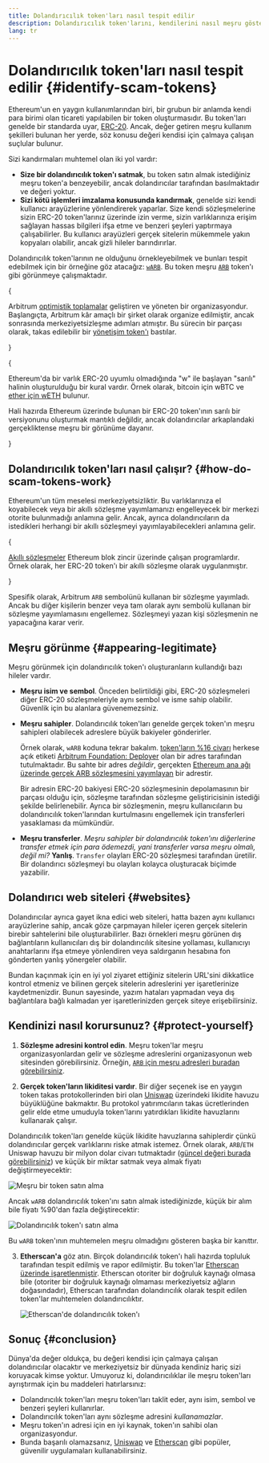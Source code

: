```yaml
---
title: Dolandırıcılık token'ları nasıl tespit edilir
description: Dolandırıcılık token'larını, kendilerini nasıl meşru gösterdiklerini ve bunlardan nasıl kaçınılacağını anlamak.
lang: tr
---
```


# Dolandırıcılık token'ları nasıl tespit edilir \{#identify-scam-tokens}

Ethereum'un en yaygın kullanımlarından biri, bir grubun bir anlamda kendi para birimi olan ticareti yapılabilen bir token oluşturmasıdır. Bu token'ları genelde bir standarda uyar, [ERC-20](/developers/docs/standards/tokens/erc-20/). Ancak, değer getiren meşru kullanım şekilleri bulunan her yerde, söz konusu değeri kendisi için çalmaya çalışan suçlular bulunur.

Sizi kandırmaları muhtemel olan iki yol vardır:

- **Size bir dolandırıcılık token'ı satmak**, bu token satın almak istediğiniz meşru token'a benzeyebilir, ancak dolandırıcılar tarafından basılmaktadır ve değeri yoktur.
- **Sizi kötü işlemleri imzalama konusunda kandırmak**, genelde sizi kendi kullanıcı arayüzlerine yönlendirerek yaparlar. Size kendi sözleşmelerine sizin ERC-20 token'larınız üzerinde izin verme, sizin varlıklarınıza erişim sağlayan hassas bilgileri ifşa etme ve benzeri şeyleri yaptırmaya çalışabilirler. Bu kullanıcı arayüzleri gerçek sitelerin mükemmele yakın kopyaları olabilir, ancak gizli hileler barındırırlar.

Dolandırıcılık token'larının ne olduğunu örnekleyebilmek ve bunları tespit edebilmek için bir örneğine göz atacağız: [`wARB`](https://etherscan.io/token/0xb047c8032b99841713b8e3872f06cf32beb27b82). Bu token meşru [`ARB`](https://etherscan.io/address/0xb50721bcf8d664c30412cfbc6cf7a15145234ad1) token'ı gibi görünmeye çalışmaktadır.

{
<ExpandableCard
title="ARB nedir?"
contentPreview=''>

Arbitrum <a href="/developers/docs/scaling/optimistic-rollups/">optimistik toplamalar</a> geliştiren ve yöneten bir organizasyondur. Başlangıçta, Arbitrum kâr amaçlı bir şirket olarak organize edilmiştir, ancak sonrasında merkeziyetsizleşme adımları atmıştır. Bu sürecin bir parçası olarak, takas edilebilir bir <a href="/dao/#token-based-membership">yönetişim token'ı</a> bastılar.

</ExpandableCard>
}

{
<ExpandableCard
title="Dolandırıcılık token'ınza neden wARB denilmektedir?"
contentPreview=''>

Ethereum'da bir varlık ERC-20 uyumlu olmadığında "w" ile başlayan "sarılı" halinin oluşturulduğu bir kural vardır. Örnek olarak, bitcoin için wBTC ve <a href="https://cointelegraph.com/news/what-is-wrapped-ethereum-weth-and-how-does-it-work">ether için wETH</a> bulunur.

Hali hazırda Ethereum üzerinde bulunan bir ERC-20 token'ının sarılı bir versiyonunu oluşturmak mantıklı değildir, ancak dolandırıcılar arkaplandaki gerçekliktense meşru bir görünüme dayanır.

</ExpandableCard>
}

## Dolandırıcılık token'ları nasıl çalışır? \{#how-do-scam-tokens-work}

Ethereum'un tüm meselesi merkeziyetsizliktir. Bu varlıklarınıza el koyabilecek veya bir akıllı sözleşme yayımlamanızı engelleyecek bir merkezi otorite bulunmadığı anlamına gelir. Ancak, ayrıca dolandırıcıların da istedikleri herhangi bir akıllı sözleşmeyi yayımlayabilecekleri anlamına gelir.

{
<ExpandableCard
title="Akıllı sözleşmeler nedir?"
contentPreview=''>

<a href="/developers/docs/smart-contracts/">Akıllı sözleşmeler</a> Ethereum blok zincir üzerinde çalışan programlardır. Örnek olarak, her ERC-20 token'ı bir akıllı sözleşme olarak uygulanmıştır.

</ExpandableCard>
}

Spesifik olarak, Arbitrum `ARB` sembolünü kullanan bir sözleşme yayımladı. Ancak bu diğer kişilerin benzer veya tam olarak aynı sembolü kullanan bir sözleşme yayımlamasını engellemez. Sözleşmeyi yazan kişi sözleşmenin ne yapacağına karar verir.

## Meşru görünme \{#appearing-legitimate}

Meşru görünmek için dolandırıcılık token'ı oluşturanların kullandığı bazı hileler vardır.

- **Meşru isim ve sembol**. Önceden belirtildiği gibi, ERC-20 sözleşmeleri diğer ERC-20 sözleşmeleriyle aynı sembol ve isme sahip olabilir. Güvenlik için bu alanlara güvenemezsiniz.

- **Meşru sahipler**. Dolandırıcılık token'ları genelde gerçek token'ın meşru sahipleri olabilecek adreslere büyük bakiyeler gönderirler.

  Örnek olarak, `wARB` koduna tekrar bakalım. [token'ların %16 civarı](https://etherscan.io/token/0xb047c8032b99841713b8e3872f06cf32beb27b82?a=0x1c8db745abe3c8162119b9ef2c13864cd1fdd72f) herkese açık etiketi [Arbitrum Foundation: Deployer](https://etherscan.io/address/0x1c8db745abe3c8162119b9ef2c13864cd1fdd72f) olan bir adres tarafından tutulmaktadır. Bu sahte bir adres _değildir_, gerçekten [Ethereum ana ağı üzerinde gerçek ARB sözleşmesini yayımlayan](https://etherscan.io/tx/0x242b50ab4fe9896cb0439cfe6e2321d23feede7eeceb31aa2dbb46fc06ed2670) bir adrestir.

  Bir adresin ERC-20 bakiyesi ERC-20 sözleşmesinin depolamasının bir parçası olduğu için, sözleşme tarafından sözleşme geliştiricisinin istediği şekilde belirlenebilir. Ayrıca bir sözleşmenin, meşru kullanıcıların bu dolandırıcılık token'larından kurtulmasını engellemek için transferleri yasaklaması da mümkündür.

- **Meşru transferler**. _Meşru sahipler bir dolandırıcılık token'ını diğerlerine transfer etmek için para ödemezdi, yani transferler varsa meşru olmalı, değil mi?_ **Yanlış**. `Transfer` olayları ERC-20 sözleşmesi tarafından üretilir. Bir dolandırıcı sözleşmeyi bu olayları kolayca oluşturacak biçimde yazabilir.

## Dolandırıcı web siteleri \{#websites}

Dolandırıcılar ayrıca gayet ikna edici web siteleri, hatta bazen aynı kullanıcı arayüzlerine sahip, ancak göze çarpmayan hileler içeren gerçek sitelerin birebir sahtelerini bile oluşturabilirler. Bazı örnekleri meşru görünen dış bağlantıların kullanıcıları dış bir dolandırıcılık sitesine yollaması, kullanıcıyı anahtarlarını ifşa etmeye yönlendiren veya saldırganın hesabına fon gönderten yanlış yönergeler olabilir.

Bundan kaçınmak için en iyi yol ziyaret ettiğiniz sitelerin URL'sini dikkatlice kontrol etmeniz ve bilinen gerçek sitelerin adreslerini yer işaretlerinize kaydetmenizdir. Bunun sayesinde, yazım hataları yapmadan veya dış bağlantılara bağlı kalmadan yer işaretlerinizden gerçek siteye erişebilirsiniz.

## Kendinizi nasıl korursunuz? \{#protect-yourself}

1. **Sözleşme adresini kontrol edin**. Meşru token'lar meşru organizasyonlardan gelir ve sözleşme adreslerini organizasyonun web sitesinden görebilirsiniz. Örneğin, [`ARB` için meşru adresleri buradan görebilirsiniz](https://docs.arbitrum.foundation/deployment-addresses#token).

2. **Gerçek token'ların likiditesi vardır**. Bir diğer seçenek ise en yaygın token takas protokollerinden biri olan [Uniswap](https://uniswap.org/) üzerindeki likidite havuzu büyüklüğüne bakmaktır. Bu protokol yatırımcıların takas ücretlerinden gelir elde etme umuduyla token'larını yatırdıkları likidite havuzlarını kullanarak çalışır.

Dolandırıcılık token'ları genelde küçük likidite havuzlarına sahiplerdir çünkü dolandırıcılar gerçek varlıklarını riske atmak istemez. Örnek olarak, `ARB`/`ETH` Uniswap havuzu bir milyon dolar civarı tutmaktadır ([güncel değeri burada görebilirsiniz](https://info.uniswap.org/#/pools/0x755e5a186f0469583bd2e80d1216e02ab88ec6ca)) ve küçük bir miktar satmak veya almak fiyatı değiştirmeyecektir:

![Meşru bir token satın alma](./uniswap-real.png)

Ancak `wARB` dolandırıcılık token'ını satın almak istediğinizde, küçük bir alım bile fiyatı %90'dan fazla değiştirecektir:

![Dolandırıcılık token'ı satın alma](./uniswap-scam.png)

Bu `wARB` token'ının muhtemelen meşru olmadığını gösteren başka bir kanıttır.

3. **Etherscan'a** göz atın. Birçok dolandırıcılık token'ı hali hazırda topluluk tarafından tespit edilmiş ve rapor edilmiştir. Bu token'lar [Etherscan üzerinde işaretlenmiştir](https://info.etherscan.com/etherscan-token-reputation/). Etherscan otoriter bir doğruluk kaynağı olmasa bile (otoriter bir doğruluk kaynağı olmaması merkeziyetsiz ağların doğasındadır), Etherscan tarafından dolandırıcılık olarak tespit edilen token'lar muhtemelen dolandırıcılıktır.

   ![Etherscan'de dolandırıcılık token'ı](./etherscan-scam.png)

## Sonuç \{#conclusion}

Dünya'da değer oldukça, bu değeri kendisi için çalmaya çalışan dolandırıcılar olacaktır ve merkeziyetsiz bir dünyada kendiniz hariç sizi koruyacak kimse yoktur. Umuyoruz ki, dolandırıcılıklar ile meşru token'ları ayrıştırmak için bu maddeleri hatırlarsınız:

- Dolandırıcılık token'ları meşru token'ları taklit eder, aynı isim, sembol ve benzeri şeyleri kullanırlar.
- Dolandırıcılık token'ları aynı sözleşme adresini _kullanamazlar_.
- Meşru token'ın adresi için en iyi kaynak, token'ın sahibi olan organizasyondur.
- Bunda başarılı olamazsanız, [Uniswap](https://app.uniswap.org/#/swap) ve [Etherscan](https://etherscan.io/) gibi popüler, güvenilir uygulamaları kullanabilirsiniz.
